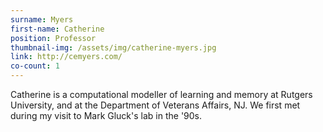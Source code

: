 ```yaml
---
surname: Myers
first-name: Catherine
position: Professor
thumbnail-img: /assets/img/catherine-myers.jpg
link: http://cemyers.com/
co-count: 1
---
```


Catherine is a computational modeller of learning and memory at Rutgers University, and at the Department of Veterans Affairs, NJ. We first met during my visit to Mark Gluck's lab in the '90s. 


